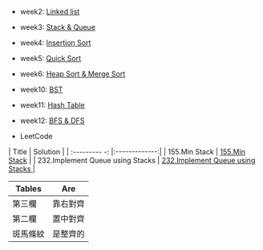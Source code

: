 * week2:
[Linked list](https://github.com/tzuying0312/Learning-Code/tree/master/week2)
* week3:
[Stack & Queue](https://github.com/tzuying0312/Learning-Code/tree/master/week3)
* week4:
[Insertion Sort](https://github.com/tzuying0312/Learning-Code/tree/master/week4)
* week5:
[Quick Sort](https://github.com/tzuying0312/Learning-Code/tree/master/week5)
* week6:
[Heap Sort & Merge Sort](https://github.com/tzuying0312/Learning-Code/tree/master/week6%267)
* week10:
[BST](https://github.com/tzuying0312/Learning-Code/tree/master/week10)
* week11:
[Hash Table](https://github.com/tzuying0312/Learning-Code/tree/master/week11)
* week12:
[BFS & DFS](https://github.com/tzuying0312/Learning-Code/tree/master/week12%2613)

* LeetCode

| Title         | Solution      | 
| :--------- -: |:-------------:|
| 155.Min Stack                    | [155.Min Stack](https://github.com/tzuying0312/Learning-Code/blob/master/week3/155.min-stack(array).py)                                                   | 
| 232.Implement Queue using Stacks |  [232.Implement Queue using Stacks ](https://github.com/tzuying0312/Learning-Code/blob/master/week3/232.implement-queue-using-stacks(array).py) |  

| Tables        | Are           |
| ------------- |:-------------:|
| 第三欄        | 靠右對齊      | 
| 第二欄        | 置中對齊      | 
| 斑馬條紋      | 是整齊的      |  
